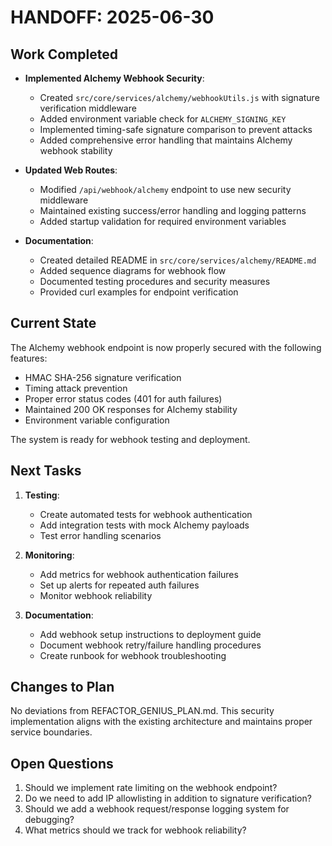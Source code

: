 # HANDOFF: 2025-06-30

## Work Completed

- **Implemented Alchemy Webhook Security**:
  - Created `src/core/services/alchemy/webhookUtils.js` with signature verification middleware
  - Added environment variable check for `ALCHEMY_SIGNING_KEY`
  - Implemented timing-safe signature comparison to prevent attacks
  - Added comprehensive error handling that maintains Alchemy webhook stability

- **Updated Web Routes**:
  - Modified `/api/webhook/alchemy` endpoint to use new security middleware
  - Maintained existing success/error handling and logging patterns
  - Added startup validation for required environment variables

- **Documentation**:
  - Created detailed README in `src/core/services/alchemy/README.md`
  - Added sequence diagrams for webhook flow
  - Documented testing procedures and security measures
  - Provided curl examples for endpoint verification

## Current State

The Alchemy webhook endpoint is now properly secured with the following features:
- HMAC SHA-256 signature verification
- Timing attack prevention
- Proper error status codes (401 for auth failures)
- Maintained 200 OK responses for Alchemy stability
- Environment variable configuration

The system is ready for webhook testing and deployment.

## Next Tasks

1. **Testing**:
   - Create automated tests for webhook authentication
   - Add integration tests with mock Alchemy payloads
   - Test error handling scenarios

2. **Monitoring**:
   - Add metrics for webhook authentication failures
   - Set up alerts for repeated auth failures
   - Monitor webhook reliability

3. **Documentation**:
   - Add webhook setup instructions to deployment guide
   - Document webhook retry/failure handling procedures
   - Create runbook for webhook troubleshooting

## Changes to Plan
No deviations from REFACTOR_GENIUS_PLAN.md. This security implementation aligns with the existing architecture and maintains proper service boundaries.

## Open Questions

1. Should we implement rate limiting on the webhook endpoint?
2. Do we need to add IP allowlisting in addition to signature verification?
3. Should we add a webhook request/response logging system for debugging?
4. What metrics should we track for webhook reliability? 